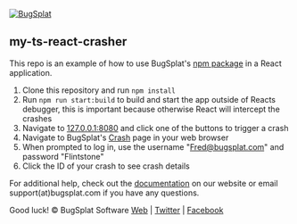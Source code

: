 [![BugSplat](https://s3.amazonaws.com/bugsplat-public/npm/header.png)](https://www.bugsplat.com)
## my-ts-react-crasher
This repo is an example of how to use BugSplat's [npm package](https://www.npmjs.com/package/bugsplat) in a React application.
1. Clone this repository and run `npm install`
2. Run `npm run start:build` to build and start the app outside of Reacts debugger, this is important because otherwise React will intercept the crashes
3. Navigate to [127.0.0.1:8080](http://127.0.0.1:8080) and click one of the buttons to trigger a crash
4. Navigate to BugSplat's [Crash](https://app.bugsplat.com/v2/crashes?database=Fred&c0=appName&f0=CONTAINS&v0=my-ts-react-crasher) page in your web browser
5. When prompted to log in, use the username "Fred@bugsplat.com" and password "Flintstone"
6. Click the ID of your crash to see crash details

For additional help, check out the [documentation](http://www.bugsplat.com/docs/) on our website or email support(at)bugsplat.com if you have any questions.

Good luck!
© BugSplat Software
[Web](https://www.bugsplat.com) | [Twitter](https://twitter.com/BugSplatCo) | [Facebook](https://www.facebook.com/bugsplatsoftware/)